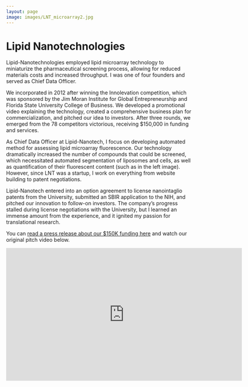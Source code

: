 ```yaml
---
layout: page
image: images/LNT_microarray2.jpg
---
```

# Lipid Nanotechnologies

Lipid-Nanotechnologies employed lipid microarray technology to miniaturize the pharmaceutical screening process, allowing for reduced materials costs and increased throughput. I was one of four founders and served as Chief Data Officer. 

We incorporated in 2012 after winning the Innolevation competition, which was sponsored by the Jim Moran Institute for Global Entrepreneurship and Florida State University College of Business. We developed a promotional video explaining the technology, created a comprehensive business plan for commercialization, and pitched our idea to investors. After three rounds, we emerged from the 78 competitors victorious, receiving $150,000 in funding and services. 

As Chief Data Officer at Lipid-Nanotech, I focus on developing automated method for assessing lipid microarray fluorescence. Our technology dramatically increased the number of compounds that could be screened, which necessitated automated segmentation of liposomes and cells, as well as quantification of their fluorescent content (such as in the left image). However, since LNT was a startup, I work on everything from website building to patent negotiations.

Lipid-Nanotech entered into an option agreement to license nanointaglio patents from the University, submitted an SBIR application to the NIH, and pitched our innovation to follow-on investors. The company’s progress stalled during license negotiations with the University, but I learned an immense amount from the experience, and it ignited my passion for translational research.

You can [read a press release about our $150K funding here][1] and watch our original pitch video below.

<iframe width="640" height="360" src="https://www.youtube.com/embed/HE7rgtaJ_AY?controls=0&amp;showinfo=0" frameborder="0" allowfullscreen></iframe>

[1]: https://news.fsu.edu/news/science-technology/2012/04/15/biological-science-majors-emerge-top-winners-innolevation-challenge/

[comment]: <> (http://www.lipidnanotech.net/)
[comment]: <> (https://www.youtube.com/embed/HE7rgtaJ_AY)
[comment]: <> (https://news.fsu.edu/news/science-technology/2012/04/15/biological-science-majors-emerge-top-winners-innolevation-challenge/)